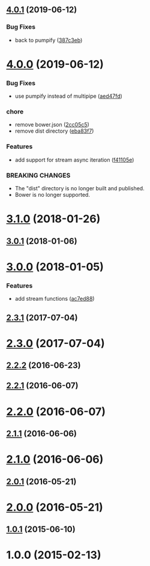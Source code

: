 ## [4.0.1](https://github.com/cheminfo-js/sdf-parser/compare/v4.0.0...v4.0.1) (2019-06-12)


### Bug Fixes

* back to pumpify ([387c3eb](https://github.com/cheminfo-js/sdf-parser/commit/387c3eb))



# [4.0.0](https://github.com/cheminfo-js/sdf-parser/compare/v3.1.0...v4.0.0) (2019-06-12)


### Bug Fixes

* use pumpify instead of multipipe ([aed47fd](https://github.com/cheminfo-js/sdf-parser/commit/aed47fd))


### chore

* remove bower.json ([2cc05c5](https://github.com/cheminfo-js/sdf-parser/commit/2cc05c5))
* remove dist directory ([eba83f7](https://github.com/cheminfo-js/sdf-parser/commit/eba83f7))


### Features

* add support for stream async iteration ([f41105e](https://github.com/cheminfo-js/sdf-parser/commit/f41105e))


### BREAKING CHANGES

* The "dist" directory is no longer built and published.
* Bower is no longer supported.



# [3.1.0](https://github.com/cheminfo-js/sdf-parser/compare/v3.0.1...v3.1.0) (2018-01-26)



## [3.0.1](https://github.com/cheminfo-js/sdf-parser/compare/v3.0.0...v3.0.1) (2018-01-06)



# [3.0.0](https://github.com/cheminfo-js/sdf-parser/compare/v2.3.1...v3.0.0) (2018-01-05)


### Features

* add stream functions ([ac7ed88](https://github.com/cheminfo-js/sdf-parser/commit/ac7ed88))



## [2.3.1](https://github.com/cheminfo-js/sdf-parser/compare/v2.3.0...v2.3.1) (2017-07-04)



# [2.3.0](https://github.com/cheminfo-js/sdf-parser/compare/v2.2.2...v2.3.0) (2017-07-04)



## [2.2.2](https://github.com/cheminfo-js/sdf-parser/compare/v2.2.1...v2.2.2) (2016-06-23)



## [2.2.1](https://github.com/cheminfo-js/sdf-parser/compare/v2.2.0...v2.2.1) (2016-06-07)



# [2.2.0](https://github.com/cheminfo-js/sdf-parser/compare/v2.1.1...v2.2.0) (2016-06-07)



## [2.1.1](https://github.com/cheminfo-js/sdf-parser/compare/v2.1.0...v2.1.1) (2016-06-06)



# [2.1.0](https://github.com/cheminfo-js/sdf-parser/compare/v2.0.1...v2.1.0) (2016-06-06)



## [2.0.1](https://github.com/cheminfo-js/sdf-parser/compare/v2.0.0...v2.0.1) (2016-05-21)



# [2.0.0](https://github.com/cheminfo-js/sdf-parser/compare/v1.0.1...v2.0.0) (2016-05-21)



## [1.0.1](https://github.com/cheminfo-js/sdf-parser/compare/v1.0.0...v1.0.1) (2015-06-10)



# 1.0.0 (2015-02-13)



